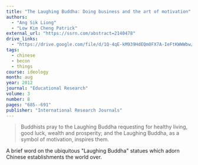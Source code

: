 ```yaml
---
title: "The Laughing Buddha: Doing business and the art of motivation"
authors:
  - "Ang Sik Liong"
  - "Low Kim Cheng Patrick"
external_url: "https://ssrn.com/abstract=2140478"
drive_links:
  - "https://drive.google.com/file/d/1Q-4qE-kM939HdEQm0FX7A-IeFtKWWWbw/view?usp=drivesdk"
tags:
  - chinese
  - becon
  - things
course: ideology
month: aug
year: 2012
journal: "Educational Research"
volume: 3
number: 8
pages: "685--691"
publisher: "International Research Journals"
---
```


> Buddhists pray to the Laughing Buddha requesting for healthy living, good luck, wealth and prosperity; and the Laughing Buddha, as a symbol of motivation, inspires them.

A brief word on the ubiquitous "Laughing Buddha" statues which adorn Chinese establishments the world over.
